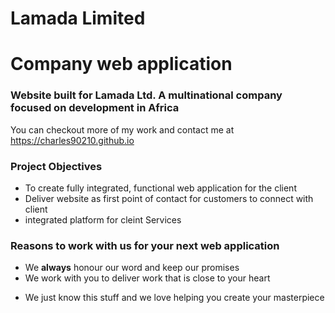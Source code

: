Lamada Limited
===================

Company web application
========================

### Website built for Lamada Ltd. A multinational company focused on development in Africa

You can checkout more of my work and contact me at https://charles90210.github.io

### Project Objectives
+ To create fully integrated, functional web application for the client
+ Deliver website as first point of contact for customers to connect with client
+ integrated platform for cleint Services


### Reasons to work with us for your next web application
* We **always** honour our word and keep our promises
* We work with you to deliver work that is close to your heart
+ We just know this stuff and we love helping you create your masterpiece